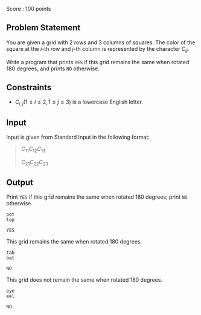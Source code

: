 Score : $100$ points

## Problem Statement

You are given a grid with $2$ rows and $3$ columns of squares.
The color of the square at the $i$-th row and $j$-th column is represented by the character $C_{ij}$.

Write a program that prints `YES` if this grid remains the same when rotated $180$ degrees, and prints `NO` otherwise.

## Constraints

- $C_{i,j}(1 \leq i \leq 2, 1 \leq j \leq 3)$ is a lowercase English letter.

## Input

Input is given from Standard Input in the following format:

> $C_{11}C_{12}C_{13}$
> 
> $C_{21}C_{22}C_{23}$

## Output

Print `YES` if this grid remains the same when rotated $180$ degrees; print `NO` otherwise.

```input1
pot
top
```

```output1
YES
```

This grid remains the same when rotated $180$ degrees.

```input2
tab
bet
```

```output2
NO
```

This grid does not remain the same when rotated $180$ degrees.

```input3
eye
eel
```

```output3
NO
```